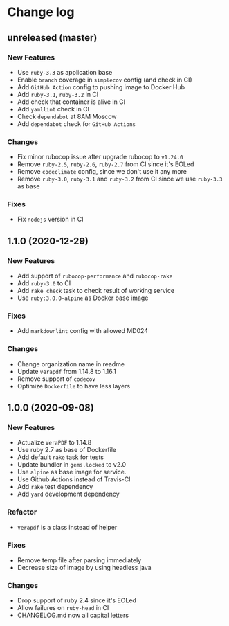 # Change log

## unreleased (master)

### New Features

* Use `ruby-3.3` as application base
* Enable `branch` coverage in `simplecov` config (and check in CI)
* Add `GitHub Action` config to pushing image to Docker Hub
* Add `ruby-3.1`, `ruby-3.2` in CI
* Add check that container is alive in CI
* Add `yamllint` check in CI
* Check `dependabot` at 8AM Moscow
* Add `dependabot` check for `GitHub Actions`

### Changes

* Fix minor rubocop issue after upgrade rubocop to `v1.24.0`
* Remove `ruby-2.5`, `ruby-2.6`, `ruby-2.7` from CI since it's EOLed
* Remove `codeclimate` config, since we don't use it any more
* Remove `ruby-3.0`, `ruby-3.1` and `ruby-3.2`
  from CI since we use `ruby-3.3` as base

### Fixes

* Fix `nodejs` version in CI

## 1.1.0 (2020-12-29)

### New Features

* Add support of `rubocop-performance` and `rubocop-rake`
* Add `ruby-3.0` to CI
* Add `rake check` task to check result of working service
* Use `ruby:3.0.0-alpine` as Docker base image

### Fixes

* Add `markdownlint` config with allowed MD024

### Changes

* Change organization name in readme
* Update `verapdf` from 1.14.8 to 1.16.1
* Remove support of `codecov`
* Optimize `Dockerfile` to have less layers

## 1.0.0 (2020-09-08)

### New Features

* Actualize `VeraPDF` to 1.14.8
* Use ruby 2.7 as base of Dockerfile
* Add default `rake` task for tests
* Update bundler in `gems.locked` to v2.0
* Use `alpine` as base image for service.
* Use Github Actions instead of Travis-CI
* Add `rake` test dependency
* Add `yard` development dependency

### Refactor

* `Verapdf` is a class instead of helper

### Fixes

* Remove temp file after parsing immediately
* Decrease size of image by using headless java

### Changes

* Drop support of ruby 2.4 since it's EOLed
* Allow failures on `ruby-head` in CI
* CHANGELOG.md now all capital letters
